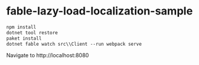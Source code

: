 # fable-lazy-load-localization-sample

```fsharp
npm install
dotnet tool restore
paket install
dotnet fable watch src\\Client --run webpack serve
```

Navigate to http://localhost:8080
